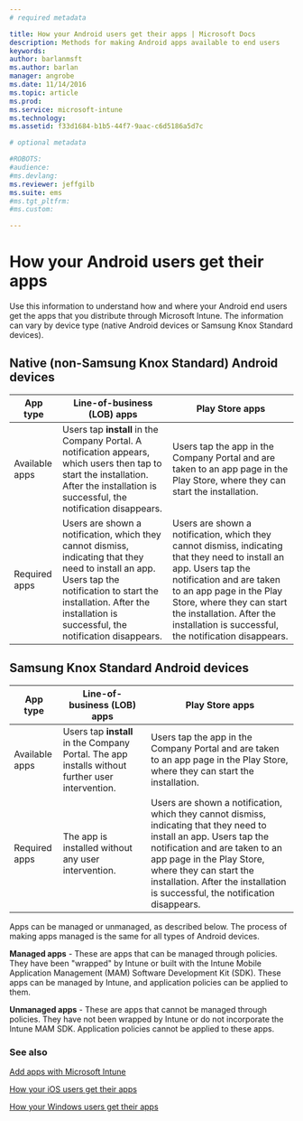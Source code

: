 ```yaml
---
# required metadata

title: How your Android users get their apps | Microsoft Docs
description: Methods for making Android apps available to end users
keywords:
author: barlanmsftms.author: barlan
manager: angrobe
ms.date: 11/14/2016
ms.topic: article
ms.prod:
ms.service: microsoft-intune
ms.technology:
ms.assetid: f33d1684-b1b5-44f7-9aac-c6d5186a5d7c

# optional metadata

#ROBOTS:
#audience:
#ms.devlang:
ms.reviewer: jeffgilb
ms.suite: ems
#ms.tgt_pltfrm:
#ms.custom:

---
```



# How your Android users get their apps
Use this information to understand how and where your Android end users get the apps that you distribute through Microsoft Intune. The information can vary by device type (native Android devices or Samsung Knox Standard devices).

## Native (non-Samsung Knox Standard) Android devices

| App type | Line-of-business (LOB) apps | Play Store apps  |
| ------------- |-------------| -----|
| Available apps      | Users tap **install** in the Company Portal. A notification appears, which users then tap to start the installation. After the installation is successful, the notification disappears. | Users tap the app in the Company Portal and are taken to an app page in the Play Store, where they can start the installation.|
| Required apps      | Users are shown a notification, which they cannot dismiss, indicating that they need to install an app. Users tap the notification to start the installation. After the installation is successful, the notification disappears.    | Users are shown a notification, which they cannot dismiss, indicating that they need to install an app. Users tap the notification and are taken to an app page in the Play Store, where they can start the installation. After the installation is successful, the notification disappears. |

## Samsung Knox Standard Android devices

| App type | Line-of-business (LOB) apps | Play Store apps  |
| ------------- |-------------| -----|
| Available apps      | Users tap **install** in the Company Portal. The app installs without further user intervention. | Users tap the app in the Company Portal and are taken to an app page in the Play Store, where they can start the installation.|
| Required apps      | The app is installed without any user intervention.    | Users are shown a notification, which they cannot dismiss, indicating that they need to install an app. Users tap the notification and are taken to an app page in the Play Store, where they can start the installation. After the installation is successful, the notification disappears. |

Apps can be managed or unmanaged, as described below. The process of making apps managed is the same for all types of Android devices.

**Managed apps** - These are apps that can be managed through policies. They have been "wrapped" by Intune or built with the Intune Mobile Application Management (MAM) Software Development Kit (SDK). These apps can be managed by Intune, and application policies can be applied to them.

**Unmanaged apps** - These are apps that cannot be managed through policies. They have not been wrapped by Intune or do not incorporate the Intune MAM SDK. Application policies cannot be applied to these apps.

### See also
[Add apps with Microsoft Intune](/intune/deploy-use/add-apps)

[How your iOS users get their apps](how-your-ios-users-get-their-apps.md)

[How your Windows users get their apps](how-your-windows-users-get-their-apps.md)
